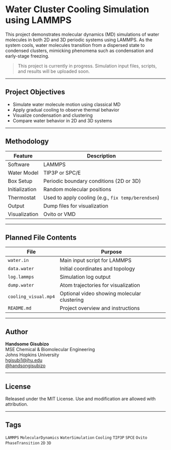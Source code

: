
# Water Cluster Cooling Simulation using LAMMPS

This project demonstrates molecular dynamics (MD) simulations of water molecules in both 2D and 3D periodic systems using LAMMPS. As the system cools, water molecules transition from a dispersed state to condensed clusters, mimicking phenomena such as condensation and early-stage freezing.

>  This project is currently in progress. Simulation input files, scripts, and results will be uploaded soon.

---

## Project Objectives

- Simulate water molecule motion using classical MD
- Apply gradual cooling to observe thermal behavior
- Visualize condensation and clustering
- Compare water behavior in 2D and 3D systems

---

## Methodology

| Feature       | Description                                          |
|---------------|------------------------------------------------------|
| Software      | LAMMPS                                               |
| Water Model   | TIP3P or SPC/E                                       |
| Box Setup     | Periodic boundary conditions (2D or 3D)              |
| Initialization| Random molecular positions                           |
| Thermostat    | Used to apply cooling (e.g., `fix temp/berendsen`)   |
| Output        | Dump files for visualization                        |
| Visualization | Ovito or VMD                                         |

---

## Planned File Contents

| File           | Purpose                                          |
|----------------|--------------------------------------------------|
| `water.in`     | Main input script for LAMMPS                     |
| `data.water`   | Initial coordinates and topology                 |
| `log.lammps`   | Simulation log output                            |
| `dump.water`   | Atom trajectories for visualization              |
| `cooling_visual.mp4` | Optional video showing molecular clustering |
| `README.md`    | Project overview and instructions                |

---

## Author

**Handsome Gisubizo**  
MSE Chemical & Biomolecular Engineering  
Johns Hopkins University  
 [hgisubi1@jhu.edu](mailto:hgisubi1@jh.edu)  
 [@handsongisubizo](https://github.com/handsongisubizo)

---

## License

Released under the MIT License. Use and modification are allowed with attribution.

---

## Tags

`LAMMPS` `MolecularDynamics` `WaterSimulation` `Cooling` `TIP3P` `SPCE` `Ovito` `PhaseTransition` `2D` `3D`
